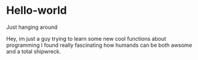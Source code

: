 # Hello-world
Just hanging around

Hey, im just a guy trying to learn some new cool functions about programming
I found really fascinating how humands can be both awsome and a total shipwreck. 


